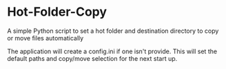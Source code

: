 # Hot-Folder-Copy
A simple Python script to set a hot folder and destination directory to copy or move files automatically

The application will create a config.ini if one isn't provide. This will set the default paths and copy/move selection for the next start up. 
